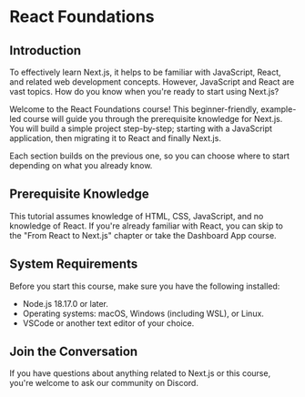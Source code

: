 # React Foundations

## Introduction

To effectively learn Next.js, it helps to be familiar with JavaScript, React, and related web development concepts. However, JavaScript and React are vast topics. How do you know when you're ready to start using Next.js?

Welcome to the React Foundations course! This beginner-friendly, example-led course will guide you through the prerequisite knowledge for Next.js. You will build a simple project step-by-step; starting with a JavaScript application, then migrating it to React and finally Next.js.

Each section builds on the previous one, so you can choose where to start depending on what you already know.

## Prerequisite Knowledge

This tutorial assumes knowledge of HTML, CSS, JavaScript, and no knowledge of React. If you're already familiar with React, you can skip to the "From React to Next.js" chapter or take the Dashboard App course.

## System Requirements

Before you start this course, make sure you have the following installed:

- Node.js 18.17.0 or later.
- Operating systems: macOS, Windows (including WSL), or Linux.
- VSCode or another text editor of your choice.

## Join the Conversation

If you have questions about anything related to Next.js or this course, you're welcome to ask our community on Discord.
